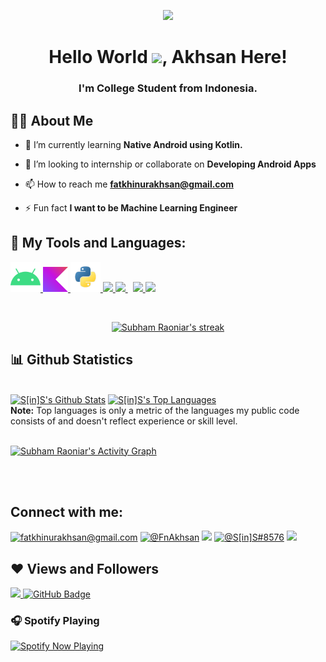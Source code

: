 <p align="center">
    <a href="https://www.youtube.com/watch?v=766qmHTc2ro" title="🔥 My Favourite Song"><img src="https://cdn.discordapp.com/attachments/493742580132216845/870996909291098142/GIF-210731_184923.gif" height="300px"/></a>
</p>

<h1 align="center">Hello World <img src="https://raw.githubusercontent.com/MartinHeinz/MartinHeinz/master/wave.gif" width="30px">, Akhsan Here!</h1>
<h3 align="center">I'm College Student from Indonesia.</h3>


## 🙋‍♂️ About Me

<!-- - 🔭 I’m currently working on **[Covid-19 Tracker](https://covid-19-tracker-e4bda.web.app/)** -->

- 🌱 I’m currently learning **Native Android using Kotlin.**

- 👯 I’m looking to internship or collaborate on **Developing Android Apps**

<!-- - 👨‍💻 All of my projects are available at **[My Portfolio](https://subhamraoniar.com)** -->

- 📫 How to reach me **fatkhinurakhsan@gmail.com**

- ⚡ Fun fact **I want to be Machine Learning Engineer**


## 🚀 My Tools and Languages:

<p align="left"> 
    <a href="https://developer.android.com/" target="_blank"> <img height="48" src="https://raw.githubusercontent.com/github/explore/80688e429a7d4ef2fca1e82350fe8e3517d3494d/topics/android/android.png"> </a>
    <a href="https://kotlinlang.org/" target="_blank"> <img height="40" src="https://raw.githubusercontent.com/github/explore/4479d2a2c854198cb00160f8593519c14dc3b905/topics/kotlin/kotlin.png"/> </a>
    <a href="https://www.python.org" target="_blank"> <img height="48" src="https://raw.githubusercontent.com/github/explore/4479d2a2c854198cb00160f8593519c14dc3b905/topics/python/python.png"/> </a>
    <a href="https://www.java.com" target="_blank"> <img src="https://img.icons8.com/color/48/000000/java-coffee-cup-logo.png"/> </a> 
    <a style="padding-right:8px;" href="https://www.mysql.com/" target="_blank"> <img src="https://img.icons8.com/fluent/50/000000/mysql-logo.png"/> </a>
    <a href="https://firebase.google.com/" target="_blank"> <img src="https://img.icons8.com/color/48/000000/firebase.png"/> </a>
    <a href="https://git-scm.com/" target="_blank"> <img src="https://img.icons8.com/color/48/000000/git.png"/> </a>
</p>

<!-- [![React Badge](https://img.shields.io/badge/-React-61DBFB?style=for-the-badge&labelColor=black&logo=react&logoColor=61DBFB)](#)  [![Javascript Badge](https://img.shields.io/badge/-Javascript-F0DB4F?style=for-the-badge&labelColor=black&logo=javascript&logoColor=F0DB4F)](#) [![Typescript Badge](https://img.shields.io/badge/-Typescript-007acc?style=for-the-badge&labelColor=black&logo=typescript&logoColor=007acc)](#) [![Nodejs Badge](https://img.shields.io/badge/-Nodejs-3C873A?style=for-the-badge&labelColor=black&logo=node.js&logoColor=3C873A)](#) [![GraphQL Badge](https://img.shields.io/badge/-GraphQl-e535ab?style=for-the-badge&labelColor=black&logo=node.js&logoColor=e535ab)](#) -->
<br/>

<p align="center">
    <a href="https://github.com/SubhamRaoniar28/github-readme-streak-stats">
        <img title="🔥 Get streak stats for your profile at git.io/streak-stats" alt="Subham Raoniar's streak" src="https://github-readme-streak-stats.herokuapp.com/?user=fnakhsan&theme=black-ice&hide_border=true&stroke=0000&background=060A0CD0"/>
    </a>
</p>

## 📊 Github Statistics

  <br/>
    <a href="https://github.com/SubhamRaoniar28/github-readme-stats"><img alt="S[in]S's Github Stats" src="https://github-readme-stats.vercel.app/api?username=fnakhsan&show_icons=true&count_private=true&theme=react&hide_border=true&bg_color=0D1117" /></a>
    <a href="https://github.com/SubhamRaoniar28/github-readme-stats"><img alt="S[in]S's Top Languages" src="https://github-readme-stats.vercel.app/api/top-langs/?username=fnakhsan&langs_count=8&count_private=true&layout=compact&theme=react&hide_border=true&bg_color=0D1117" /></a>
  <br/>
  <b>Note:</b> Top languages is only a metric of the languages my public code consists of and doesn't reflect experience or skill level.


<br/>
<br/>

<a href="https://github.com/SubhamRaoniar28/github-readme-activity-graph"><img alt="Subham Raoniar's Activity Graph" src="https://activity-graph.herokuapp.com/graph?username=fnakhsan&bg_color=0D1117&color=5BCDEC&line=5BCDEC&point=FFFFFF&hide_border=true" /></a>

<br/>
<br/>

## Connect with me:
<p align="left">
<a href = "fatkhinurakhsan@gmail.com"><img title="fatkhinurakhsan@gmail.com" src="https://img.icons8.com/fluent/48/000000/gmail.png"/></a>
<a href = "https://t.me/FnAkhsan"><img title="@FnAkhsan" src="https://img.icons8.com/fluent/48/000000/telegram-app.png"/></a>
<a href = "https://www.linkedin.com/in/fnakhsan/"><img src="https://img.icons8.com/fluent/48/000000/linkedin.png"/></a>
<a href = "@S[in]S#8576"><img title="@S[in]S#8576" src="https://img.icons8.com/fluent/48/000000/discord.png"/></a>
<a href = "https://www.instagram.com/fn.akhsan/"><img src="https://img.icons8.com/fluent/48/000000/instagram-new.png"/></a>
<!-- <a href = "https://www.youtube.com/channel/UC-NXT1lYAOPa3lrgWXqvuHA"><img src="https://img.icons8.com/color/48/000000/youtube-play.png"/></a> -->
</p>

## ❤ Views and Followers
<a href="https://github.com/Meghna-DAS/github-profile-views-counter"><img src="https://komarev.com/ghpvc/?username=fnakhsan">
</a>
<a href="https://github.com/fnakhsan?tab=followers"><img src="https://img.shields.io/github/followers/fnakhsan?label=Followers&style=social" alt="GitHub Badge"></a>

### 🎧 Spotify Playing 

[<img src="https://sins-spotify.vercel.app/api/spotify" alt="Spotify Now Playing" width="350" />](https://open.spotify.com/user/31osprrywen2havm3ifgv26bdx54)
